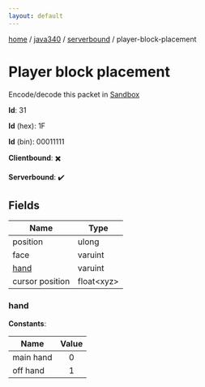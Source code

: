 ```yaml
---
layout: default
---
```


[home](/)  /  [java340](/protocol/java340)  /  [serverbound](/protocol/java340/serverbound)  /  player-block-placement

# Player block placement

Encode/decode this packet in [Sandbox](../../../sandbox/java340#serverbound.player_block_placement)

**Id**: 31

**Id** (hex): 1F

**Id** (bin): 00011111

**Clientbound**: ✖️

**Serverbound**: ✔️

## Fields

Name | Type
---|---
position | ulong
face | varuint
[hand](#hand) | varuint
cursor position | float&lt;xyz&gt;

### hand

**Constants**:

Name | Value
---|:---:
main hand | 0
off hand | 1
